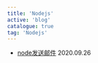 ```yaml
---
title: 'Nodejs'
active: 'blog'
catalogue: true
tag: 'Nodejs'
---
```


- [node发送邮件](./libs/20200926) <Tag>2020.09.26</Tag>
